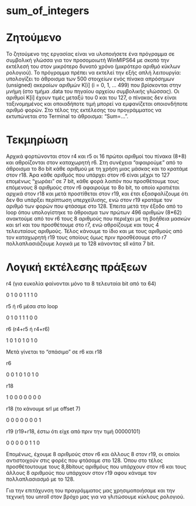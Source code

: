 # sum_of_integers
Ζητούμενο
=========
Το ζητούμενο της εργασίας είναι να υλοποιήσετε ένα πρόγραμμα σε συμβολική γλώσσα για τον προσομοιωτή
WinMIPS64 με σκοπό την εκτέλεσή του στον μικρότερο δυνατό χρόνο (μικρότερο αριθμό κύκλων ρολογιού).
Το πρόγραμμα πρέπει να εκτελεί την εξής απλή λειτουργία: υπολογίζει το άθροισμα των 500 στοιχείων ενός πίνακα
απρόσημων (unsigned) ακεραίων αριθμών Κ[i] (i = 0, 1, ... 499) που βρίσκονται στην μνήμη (στο τμήμα .data του
πηγαίου αρχείου συμβολικής γλώσσας). Οι αριθμοί K[i] έχουν τιμές μεταξύ του 0 και του 127, ο πίνακας δεν είναι
ταξινομημένος και οποιαδήποτε τιμή μπορεί να εμφανίζεται οποιονδήποτε αριθμό φορών. Στο τέλος της εκτέλεσης
του προγράμματος να εκτυπώνεται στο Terminal το άθροισμα: “Sum=...”.

Τεκμηρίωση
==========
Αρχικά φορτώνονται στον r4 και r5 οι 16 πρώτοι αριθμοί του πίνακα (8+8) και αθροίζονται στον καταχωρητή
r6. Στη συνέχεια “αφαιρούμε” από το άθροισμα το 8ο bit κάθε αριθμού με τη χρήση μιας μάσκας και το κρατάμε
στον r18. Άρα κάθε αριθμός που υπάρχει στον r6 είναι μέχρι το 127 επομένως “χωράει” σε 7 bit, κάθε φορά
λοιπόν που προσθέτουμε τους επόμενους 8 αριθμούς στον r6 αφαιρούμε το 8ο bit, το οποίο κρατιέται αρχικά
στον r18 και μετά προστίθεται στον r19, και έτσι εξασφαλίζουμε ότι δεν θα υπάρξει περίπτωση υπερχείλισης,
ενώ στον r19 κρατάμε τον αριθμό των φορών που φτάσαμε στο 128.
Έπειτα μετά την έξοδο από το loop όπου υπολογίστηκε το άθροισμα των πρώτων 496 αριθμών (8*62)
ανακτούμε από τον r6 τους 8 αριθμούς που περιέχει με τη βοήθεια μασκών και srl και του προσθέτουμε στο r7,
ενώ αθροίζουμε και τους 4 τελευταίους αριθμούς.
Τέλος κάνουμε το ίδιο και με τους αριθμούς από τον καταχωρητή r19 τους οποίους όμως πριν προσθέσουμε στο
r7 πολλαπλασιάζουμε λογικά με το 128 κάνοντας sll κάτα 7 bit.

Λογική εκτέλεσης πράξεων
===========
r4 (για ευκολία φαίνονται μόνο τα 8 τελευταία bit από τα 64)

0 1 0 0 1 1 1 0

r5 ή r6 μέσα στο loop

0 1 0 1 1 1 0 0

r6 (r4+r5 ή r4+r6)

1 0 1 0 1 0 1 0

Μετά γίνεται το “σπάσιμο” σε r6 και r18

r6

0 0 1 0 1 0 1 0

r18

1 0 0 0 0 0 0 0

r18 (το κάνουμε srl με offset 7)

0 0 0 0 0 0 0 1

r19 (r19+r18, έστω ότι είχε από πριν την τιμή 00000101)

0 0 0 0 0 1 1 0


Επομένως, έχουμε 8 αριθμούς στον r6 και άλλους 8 στον r19, οι οποίοι αντιστοιχούν στις φορές που φτάσαμε στο
128. Όπου στο τέλος προσθέτουτουμε τους 8,8bitους αριθμόυς που υπάρχουν στον r6 και τους άλλους 8 αριθμούς
που υπάρχουν στον r19 αφου κάναμε τον πολλαπλασιασμό με το 128.

Για την επιτάχυνση του πραγράμματος μας χρησιμοποιήσαμε και την τεχνική του unroll στον βρόχο μας για να
γλιτώσουμε κύκλους ρολογιού.
